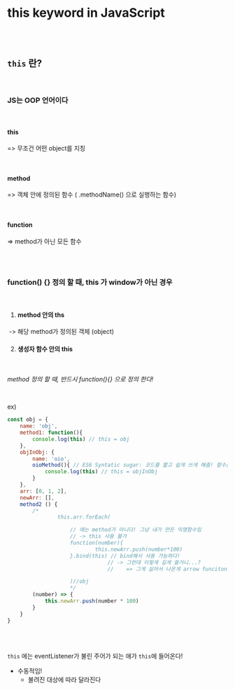 # this keyword in JavaScript

<br>

<br>

## `this` 란?

<br>

### JS는 OOP 언어이다

<br>

#### this

=> 무조건 어떤 object를 지칭

<br>

#### method

=> 객체 안에 정의된 함수 ( .methodName() 으로 실행하는 함수)

<br>

#### function

=> method가 아닌 모든 함수

<br> <br>

### function() {} 정의 할 때, this 가 window가 아닌 경우

<br>

1. #### method 안의 ths

​       -> 해당 method가 정의된 객체 (object)

2. #### 생성자 함수 안의 this

 <br>

*method 정의 할 때, 반드시 function(){} 으로 정의 한다!*

<br>

ex)

```javascript
const obj = {
    name: 'obj',
    method1: function(){
        console.log(this) // this = obj
    },
    objInObj: {
        name: 'oio',
        oioMethod(){ // ES6 Syntatic sugar: 코드를 짧고 쉽게 쓰게 해줌! 함수를 이렇게 짧게 정의 하게 해줌!
            console.log(this) // this = objInObj
        }
    },
    arr: [0, 1, 2],
    newArr: [],
    method2 () {
        /*
                this.arr.forEach(

                    // 애는 method가 아니다! 그냥 내가 만든 익명함수임 
                    // -> this 사용 불가 
                    function(number){
                            this.newArr.push(number*100)
                    }.bind(this) // bind해서 사용 가능하다!
                                // -> 그런데 이렇게 길게 쓸거니...?
                                //    => 그게 싫어서 나온게 arrow funciton이다!

                    )//obj
                    */
        (number) => {
            this.newArr.push(number * 100)
        }
    }
}
```

<br>

<br>

`this` 에는 eventListener가 불린 주어가 되는 애가 `this`에 들어온다!

- 수동적임!
  - 불려진 대상에 따라 달라진다
